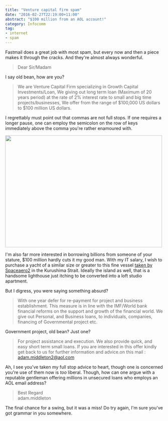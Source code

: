 ```yaml
---
title: "Venture capital firm spam"
date: "2016-02-27T22:19:00+11:00"
abstract: "$100 million from an AOL account!"
category: Infocomm
tag:
- internet
- spam
---
```

Fastmail does a great job with most spam, but every now and then a piece makes it through the cracks. And they're almost always wonderful.

> Dear Sir/Madam

I say old bean, how are you?

> We are Venture Capital Firm specializing in Growth Capital Investments/Loan, We giving out long term loan (Maximum of 20 years period) at the rate of 2% interest rate to small and big time projects/businesses, We offer from the range of $100,000 US dollars to $100 million US dollars. 

I regrettably must point out that commas are not full stops. If one requires a longer pause, one can employ the semicolon on the row of keys immediately above the comma you're rather enamoured with.

<p><img style="width:500px; height:357px" src="https://rubenerd.com/files/2016/Celebrity_Millennium_at_Kurushima_Strait.jpg" srcset="https://rubenerd.com/files/2016/Celebrity_Millennium_at_Kurushima_Strait.jpg 1x, https://rubenerd.com/files/2016/Celebrity_Millennium_at_Kurushima_Strait@2x.jpg 2x" /></p>

I'm also far more interested in borrowing billions from someone of your stature, $100 million hardly cuts it my good man. With my IT salary, I wish to purchase a yacht of a similar size or greater to this fine vessel [taken by Spaceaero2] in the Kurushima Strait. Ideally the island as well, that is a handsome lighthouse just itching to be converted into a loft studio apartment.

But I digress, you were saying something absurd?

> With one year defer for re-payment for project and business establishment. This measure is in line with the IMF/World bank financial reforms on the support and growth of the financial world. We give out Personal, and Business loans, to individuals, companies, financing of Governmental project etc. 

Government project, old bean? Just one?

> For project assistance and execution. We also provide quick, and easy short term small loans. If you are interested in this offer kindly get back to us for further information and advice.on this mail : adam.middleton2@aol.com

Ah, I see you've taken my full stop advice to heart, though one is concerned you're use of them now is *too* liberal. Though, how can one argue with a reputable gentleman offering millions in unsecured loans who employs an AOL email address?

> Best Regard   
> adam.middleton

The final chance for a swing, but it was a miss! Do try again, I'm sure you've got grammar in you somewhere. 

[taken by Spaceaero2]: https://commons.wikimedia.org/wiki/File:Celebrity_Millennium_at_Kurushima_Strait.jpg

